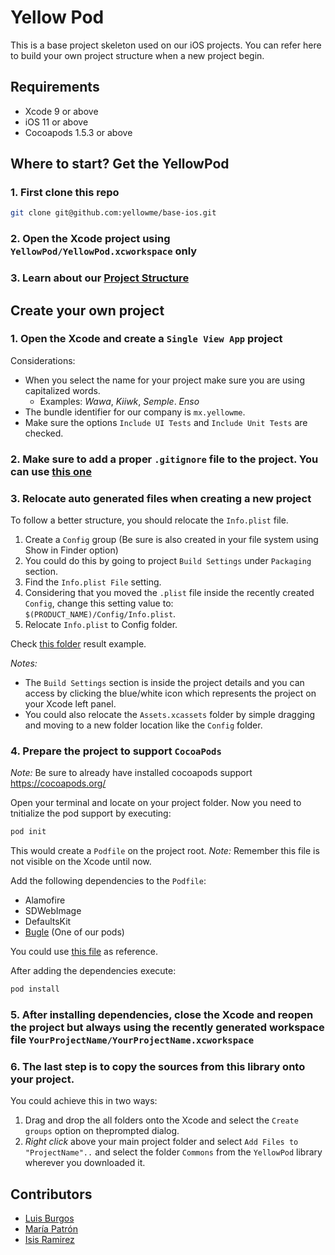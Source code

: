 # Yellow Pod

This is a base project skeleton used on our iOS projects. You can refer here to build your own project structure when a new project begin.

## Requirements

* Xcode 9 or above
* iOS 11 or above
* Cocoapods 1.5.3 or above

## Where to start? Get the YellowPod

### 1. First clone this repo

``` bash
git clone git@github.com:yellowme/base-ios.git
```

### 2. Open the Xcode project using `YellowPod/YellowPod.xcworkspace` only

### 3. Learn about our [Project Structure](./YellowPod/README.md)

## Create your own project

### 1. Open the Xcode and create a `Single View App` project

Considerations:

* When you select the name for your project make sure you are using capitalized words.
  * Examples: *Wawa*, *Kiiwk*, *Semple*. *Enso*
* The bundle identifier for our company is `mx.yellowme`.
* Make sure the options `Include UI Tests` and `Include Unit Tests` are checked.

### 2. Make sure to add a proper `.gitignore` file to the project. You can use [this one](./YellowPod/.gitignore)

### 3. Relocate auto generated files when creating a new project

To follow a better structure, you should relocate the `Info.plist` file.

1. Create a `Config` group (Be sure is also created in your file system using Show in Finder option)
2. You could do this by going to project `Build Settings` under `Packaging` section.
3. Find the `Info.plist File` setting.
4. Considering that you moved the `.plist` file inside the recently created `Config`, change this setting value to: `$(PRODUCT_NAME)/Config/Info.plist`.
5. Relocate `Info.plist` to Config folder.

Check [this folder](./YellowPod/YellowPod/Config) result example.

*Notes:*

* The `Build Settings` section is inside the project details and you can access by clicking the blue/white icon which represents the project on your Xcode left panel.
* You could also relocate the `Assets.xcassets` folder by simple dragging and moving to a new folder location like the `Config` folder.

### 4. Prepare the project to support `CocoaPods`

*Note:* Be sure to already have installed cocoapods support https://cocoapods.org/

Open your terminal and locate on your project folder. Now you need to tnitialize the pod support by executing:

``` bash
pod init
```

This would create a `Podfile` on the project root. *Note:* Remember this file is not visible on the Xcode until now.

Add the following dependencies to the `Podfile`:

* Alamofire
* SDWebImage
* DefaultsKit
* [Bugle](https://github.com/yellowme/Bugle) (One of our pods)

You could use [this file](./YellowPod/Podfile) as reference.

After adding the dependencies execute:

``` bash
pod install
```

### 5. After installing dependencies, close the Xcode and **reopen the project** but always using the recently generated workspace file `YourProjectName/YourProjectName.xcworkspace`

### 6. The last step is to copy the sources from this library onto your project.

You could achieve this in two ways:

1. Drag and drop the all folders onto the Xcode and select the `Create groups` option on theprompted dialog.
2. *Right click* above your main project folder and select `Add Files to "ProjectName"..` and select the folder `Commons` from the `YellowPod` library wherever you downloaded it.

## Contributors

* [Luis Burgos](https://github.com/LuisBurgos)
* [María Patrón](https://github.com/maj24)
* [Isis Ramirez](https://github.com/isisnaomi)

